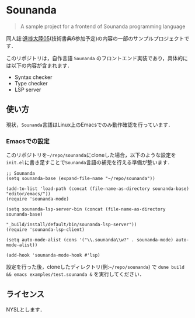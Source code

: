 # Sounanda

> A sample project for a frontend of Sounanda programming language

同人誌:[進捗大陸05](https://shinchoku-tairiku.github.io/web/#shinchoku_tairiku_05)(技術書典6参加予定)の内容の一部のサンプルプロジェクトです．

このリポジトリは，自作言語 `Sounanda` のフロントエンド実装であり，具体的には以下の内容が含まれます．

- Syntax checker
- Type checker
- LSP server

## 使い方

現状，`Sounanda`言語はLinux上のEmacsでのみ動作確認を行っています．

### Emacsでの設定

このリポジトリを`~/repo/sounanda`にcloneした場合，以下のような設定を`init.el`に書き足すことで`Sounanda`言語の補完を行える準備が整います．

```elisp
;; Sounanda
(setq sounanda-base (expand-file-name "~/repo/sounanda"))

(add-to-list 'load-path (concat (file-name-as-directory sounanda-base) "editor/emacs/"))
(require 'sounanda-mode)

(setq sounanda-lsp-server-bin (concat (file-name-as-directory sounanda-base)
                                      "_build/install/default/bin/sounanda-lsp-server"))
(require 'sounanda-lsp-client)

(setq auto-mode-alist (cons '("\\.sounanda\\w?" . sounanda-mode) auto-mode-alist))

(add-hook 'sounanda-mode-hook #'lsp)
```

設定を行った後，cloneしたディレクトリ(例:`~/repo/sounanda`) で `dune build && emacs examples/test.sounanda &` を実行してください．

## ライセンス

NYSLとします．

